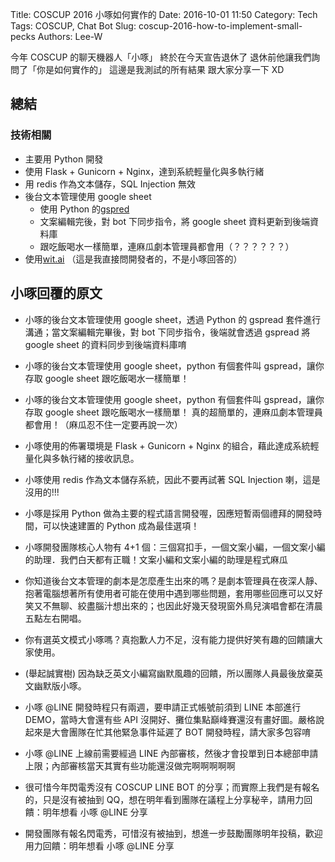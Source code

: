 Title: COSCUP 2016 小啄如何實作的
Date: 2016-10-01 11:50
Category: Tech
Tags: COSCUP, Chat Bot
Slug: coscup-2016-how-to-implement-small-pecks
Authors: Lee-W

今年 COSCUP 的聊天機器人「小啄」
終於在今天宣告退休了
退休前他讓我們詢問了「你是如何實作的」
這邊是我測試的所有結果
跟大家分享一下 XD

<!--more-->

## 總結

### 技術相關

* 主要用 Python 開發
* 使用 Flask + Gunicorn + Nginx，達到系統輕量化與多執行緒
* 用 redis 作為文本儲存，SQL Injection 無效
* 後台文本管理使用 google sheet
    * 使用 Python 的[gspred](https://github.com/burnash/gspread)
    * 文案編輯完後，對 bot 下同步指令，將 google sheet 資料更新到後端資料庫
    * 跟吃飯喝水一樣簡單，連麻瓜劇本管理員都會用（？？？？？？）
* 使用[wit.ai](https://wit.ai/home) （這是我直接問開發者的，不是小啄回答的）

## 小啄回覆的原文

* 小啄的後台文本管理使用 google sheet，透過 Python 的 gspread 套件進行溝通；當文案編輯完畢後，對 bot 下同步指令，後端就會透過 gspread 將 google sheet 的資料同步到後端資料庫唷

* 小啄的後台文本管理使用 google sheet，python 有個套件叫 gspread，讓你存取 google sheet 跟吃飯喝水一樣簡單！

* 小啄的後台文本管理使用 google sheet，python 有個套件叫 gspread，讓你存取 google sheet 跟吃飯喝水一樣簡單！
	真的超簡單的，連麻瓜劇本管理員都會用！（麻瓜忍不住一定要再說一次）

* 小啄使用的佈署環境是 Flask + Gunicorn + Nginx 的組合，藉此達成系統輕量化與多執行緒的接收訊息。

* 小啄使用 redis 作為文本儲存系統，因此不要再試著 SQL Injection 喇，這是沒用的!!!

* 小啄是採用 Python 做為主要的程式語言開發喔，因應短暫兩個禮拜的開發時間，可以快速建置的 Python 成為最佳選項！

* 小啄開發團隊核心人物有 4+1 個：三個寫扣手，一個文案小編，一個文案小編的助理．我們白天都有正職！文案小編和文案小編的助理是程式麻瓜

* 你知道後台文本管理的劇本是怎麼產生出來的嗎？是劇本管理員在夜深人靜、抱著電腦想著所有使用者可能在使用中遇到哪些問題，套用哪些回應可以又好笑又不無聊、絞盡腦汁想出來的；也因此好幾天發現窗外鳥兒演唱會都在清晨五點左右開唱。

* 你有選英文模式小啄嗎？真抱歉人力不足，沒有能力提供好笑有趣的回饋讓大家使用。

* (舉起誠實樹) 因為缺乏英文小編寫幽默風趣的回饋，所以團隊人員最後放棄英文幽默版小啄。

* 小啄 @LINE 開發時程只有兩週，要申請正式帳號前須到 LINE 本部進行 DEMO，當時大會還有些 API 沒開好、攤位集點巔峰賽還沒有畫好圖。嚴格說起來是大會團隊在忙其他緊急事件延遲了 BOT 開發時程，請大家多包容唷

* 小啄 @LINE 上線前需要經過 LINE 內部審核，然後才會投單到日本總部申請上限；內部審核當天其實有些功能還沒做完啊啊啊啊啊

* 很可惜今年閃電秀沒有 COSCUP LINE BOT 的分享；而實際上我們是有報名的，只是沒有被抽到 QQ，想在明年看到團隊在議程上分享秘辛，請用力回饋：明年想看 小啄 @LINE 分享

* 開發團隊有報名閃電秀，可惜沒有被抽到，想進一步鼓勵團隊明年投稿，歡迎用力回饋：明年想看 小啄 @LINE 分享
